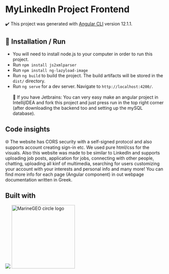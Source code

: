 # MyLinkedIn Project Frontend

✔️ This project was generated with [Angular CLI](https://github.com/angular/angular-cli) version 12.1.1.

## 🔨 Installation / Run
  * You will need to install node.js to your computer in order to run this project.
  * Run `npm install js2xmlparser`
  * Run `npm install ng-lazyload-image`
  * Run `ng build` to build the project. The build artifacts will be stored in the `dist/` directory.
  * Run `ng serve` for a dev server. Navigate to `http://localhost:4200/`. <br /><br />
  📝 If you have Jetbrains: You can very easy make an angular project in IntellijIDEA and fork this project and just press run in the top right corner (after downloading the       backend too and setting up the mySQL database).
  
## Code insights
🌐 The website has CORS security with a self-signed protocol and also supports account creating sign-in etc. We used pure html/css for the visuals. Also this website was made to be similar to LinkedIn and supports uploading job posts, application for jobs, connecting with other people, chatting, uploading all kinf of multimedia, searching for users customizing your account with your interests and personal info and many more! You can find more info for each page (Angular component) in out webpage documentation written in Greek.

## Built with
![](https://upload.wikimedia.org/wikipedia/commons/thumb/c/cf/Angular_full_color_logo.svg/240px-Angular_full_color_logo.svg.png)
  <img src="https://upload.wikimedia.org/wikipedia/commons/thumb/4/4c/Typescript_logo_2020.svg/240px-Typescript_logo_2020.svg.png" alt="MarineGEO circle logo" style="height: 200px; width:200px;"/>



